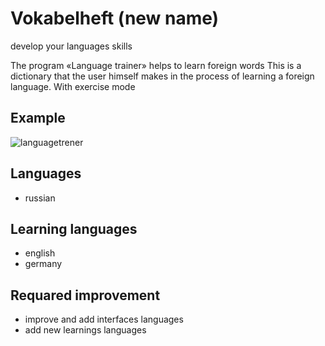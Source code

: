 # Vokabelheft (new name)
develop your languages skills


The program «Language trainer» helps to learn foreign words
This is a dictionary that the user himself makes in the process of learning
a foreign language. With exercise mode

## Example
![languagetrener](https://user-images.githubusercontent.com/70598163/92990800-057eaf80-f4e8-11ea-9e83-ff058ffb881c.gif)

## Languages
* russian

## Learning languages
* english
* germany


## Requared improvement
* improve and add interfaces languages
* add new learnings languages
